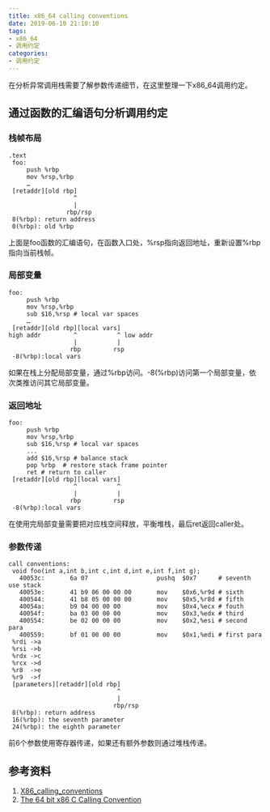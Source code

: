 ```yaml
---
title: x86_64 calling conventions
date: 2019-06-10 21:10:10
tags:
- x86_64
- 调用约定
categories:
- 调用约定
---
```


在分析异常调用栈需要了解参数传递细节，在这里整理一下x86_64调用约定。

## 通过函数的汇编语句分析调用约定

### 栈帧布局
```
.text
 foo:
     push %rbp
     mov %rsp,%rbp
     …
 [retaddr][old rbp]
                  ^
                  |
                rbp/rsp
 8(%rbp): return address
 0(%rbp): old %rbp
```

上面是foo函数的汇编语句，在函数入口处，%rsp指向返回地址，重新设置%rbp指向当前栈帧。

### 局部变量
```
foo:
     push %rbp
     mov %rsp,%rbp
     sub $16,%rsp # local var spaces
     …
 [retaddr][old rbp][local vars]
high addr         ^           ^ low addr
                  |           |
                 rbp         rsp
 -8(%rbp):local vars
```

如果在栈上分配局部变量，通过%rbp访问。-8(%rbp)访问第一个局部变量，依次类推访问其它局部变量。

### 返回地址
```
foo:
     push %rbp
     mov %rsp,%rbp
     sub $16,%rsp # local var spaces
     ...
     add $16,%rsp # balance stack
     pop %rbp  # restore stack frame pointer
     ret # return to caller
 [retaddr][old rbp][local vars]
                  ^           ^
                  |           |
                 rbp         rsp
 -8(%rbp):local vars
```

在使用完局部变量需要把对应栈空间释放，平衡堆栈，最后ret返回caller处。

### 参数传递

```
call conventions:
 void foo(int a,int b,int c,int d,int e,int f,int g);
   40053c:       6a 07                   pushq  $0x7      # seventh use stack
   40053e:       41 b9 06 00 00 00       mov    $0x6,%r9d # sixth
   400544:       41 b8 05 00 00 00       mov    $0x5,%r8d # fifth
   40054a:       b9 04 00 00 00          mov    $0x4,%ecx # fouth
   40054f:       ba 03 00 00 00          mov    $0x3,%edx # third
   400554:       be 02 00 00 00          mov    $0x2,%esi # second para
   400559:       bf 01 00 00 00          mov    $0x1,%edi # first para
 %rdi ->a
 %rsi ->b
 %rdx ->c
 %rcx ->d
 %r8  ->e
 %r9  ->f
 [parameters][retaddr][old rbp]
                              ^
                              |
                             rbp/rsp    
 8(%rbp): return address
 16(%rbp): the seventh parameter
 24(%rbp): the eighth parameter
```

前6个参数使用寄存器传递，如果还有额外参数则通过堆栈传递。

## 参考资料

1. [X86_calling_conventions](https://en.wikipedia.org/wiki/X86_calling_conventions)
2. [The 64 bit x86 C Calling Convention](https://aaronbloomfield.github.io/pdr/book/x86-64bit-ccc-chapter.pdf)

